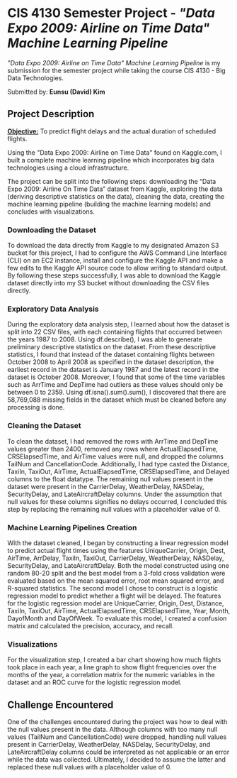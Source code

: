 # CIS 4130 Semester Project - *"Data Expo 2009: Airline on Time Data" Machine Learning Pipeline* 

*"Data Expo 2009: Airline on Time Data" Machine Learning Pipeline* is my submission for the semester project while taking the course CIS 4130 - Big Data Technologies. 

Submitted by: **Eunsu (David) Kim** 

## Project Description

**<ins>Objective:</ins>** To predict flight delays and the actual duration of scheduled flights. 

Using the "Data Expo 2009: Airline on Time Data" found on Kaggle.com, I built a complete machine learning pipeline which incorporates big data technologies using a cloud infrastructure. 

The project can be split into the following steps: downloading the “Data Expo 2009: Airline On Time Data” dataset from Kaggle, exploring the data (deriving descriptive statistics on the data), cleaning the data, creating the machine learning pipeline (building the machine learning models) and concludes with visualizations.

### Downloading the Dataset 
To download the data directly from Kaggle to my designated Amazon S3 bucket for this project, I had to configure the AWS Command Line Interface (CLI) on an EC2 instance, install and configure the Kaggle API and make a few edits to the Kaggle API source code to allow writing to standard output. By following these steps successfully, I was able to download the Kaggle dataset directly into my S3 bucket without downloading the CSV files directly.

### Exploratory Data Analysis
During the exploratory data analysis step, I learned about how the dataset is split into 22 CSV files, with each containing flights that occurred between the years 1987 to 2008. Using df.describe(), I was able to generate preliminary descriptive statistics on the dataset. From these descriptive statistics, I found that instead of the dataset containing flights between October 2008 to April 2008 as specified in the dataset description, the earliest record in the dataset is January 1987 and the latest record in the dataset is October 2008. Moreover, I found that some of the time variables such as ArrTime and DepTime had outliers as these values should only be between 0 to 2359. Using df.isna().sum().sum(), I discovered that there are 58,769,088 missing fields in the dataset which must be cleaned before any processing is done. 

### Cleaning the Dataset 
To clean the dataset, I had removed the rows with ArrTime and DepTime values greater than 2400, removed any rows where ActualElapsedTime, CRSElapsedTime, and AirTime values were null, and dropped the columns TailNum and CancellationCode. Additionally, I had type casted the Distance, TaxiIn, TaxiOut, AirTime, ActualElapsedTime, CRSElapsedTime, and Delayed columns to the float datatype. The remaining null values present in the dataset were present in the CarrierDelay, WeatherDelay, NASDelay, SecurityDelay, and LateAircraftDelay columns. Under the assumption that null values for these columns signifies no delays occurred, I concluded this step by replacing the remaining null values with a placeholder value of 0. 

### Machine Learning Pipelines Creation 
With the dataset cleaned, I began by constructing a linear regression model to predict actual flight times using the features UniqueCarrier, Origin, Dest, AirTime, ArrDelay, TaxiIn, TaxiOut, CarrierDelay, WeatherDelay, NASDelay, SecurityDelay, and LateAircraftDelay. Both the model constructed using one random 80-20 split and the best model from a 3-fold cross validation were evaluated based on the mean squared error, root mean squared error, and R-squared statistics. The second model I chose to construct is a logistic regression model to predict whether a flight will be delayed. The features for the logistic regression model are UniqueCarrier, Origin, Dest, Distance, TaxiIn, TaxiOut, AirTime, ActualElapsedTime, CRSElapsedTime, Year, Month, DayofMonth and DayOfWeek. To evaluate this model, I created a confusion matrix and calculated the precision, accuracy, and recall. 

### Visualizations
For the visualization step, I created a bar chart showing how much flights took place in each year, a line graph to show flight frequencies over the months of the year, a correlation matrix for the numeric variables in the dataset and an ROC curve for the logistic regression model.

## Challenge Encountered 
One of the challenges encountered during the project was how to deal with the null values present in the data. Although columns with too many null values (TailNum and CancellationCode) were dropped, handling null values present in CarrierDelay, WeatherDelay, NASDelay, SecurityDelay, and LateAircraftDelay columns could be interpreted as not applicable or an error while the data was collected. Ultimately, I decided to assume the latter and replaced these null values with a placeholder value of 0. 
